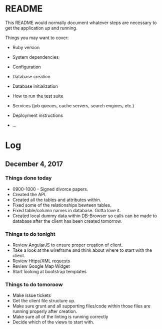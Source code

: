 # README

This README would normally document whatever steps are necessary to get the
application up and running.

Things you may want to cover:

* Ruby version

* System dependencies

* Configuration

* Database creation

* Database initialization

* How to run the test suite

* Services (job queues, cache servers, search engines, etc.)

* Deployment instructions

* ...

# Log

## December 4, 2017

### Things done today

* 0900-1000 - Signed divorce papers.
* Created the API.
* Created all the tables and attributes within.
* Fixed some of the relationships bewteen tables.
* Fixed table/column names in database. Gotta love it.
* Created local dummy data within DB-Browser so calls can be made to database after the client has been created tomorrow.

### Things to do tonight

* Review AngularJS to ensure proper creation of client.
* Take a look at the wireframe and think about where to start with the client.
* Review Https/XML requests
* Review Google Map Widget
* Start looking at bootstrap templates


### Things to do tomoroow

* Make issue tickets
* Get the client file structure up.
* Make sure grunt and all supporting files/code within those files are running properly after creation.
* Make sure all of the linting is running correctly
* Decide which of the views to start with.